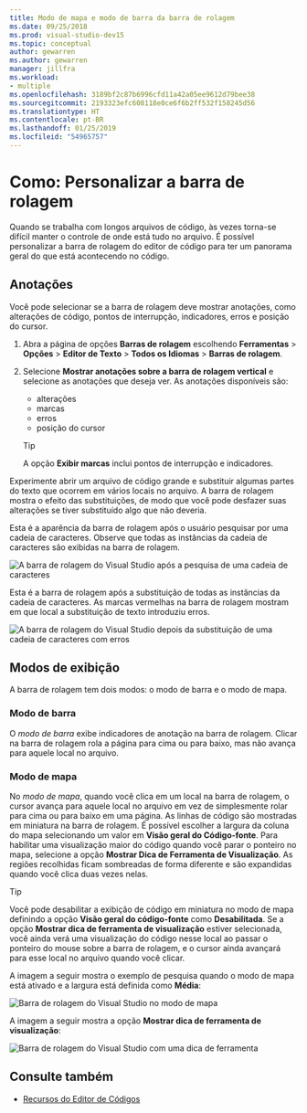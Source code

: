 ```yaml
---
title: Modo de mapa e modo de barra da barra de rolagem
ms.date: 09/25/2018
ms.prod: visual-studio-dev15
ms.topic: conceptual
author: gewarren
ms.author: gewarren
manager: jillfra
ms.workload:
- multiple
ms.openlocfilehash: 3189bf2c87b6996cfd11a42a05ee9612d79bee38
ms.sourcegitcommit: 2193323efc608118e0ce6f6b2ff532f158245d56
ms.translationtype: HT
ms.contentlocale: pt-BR
ms.lasthandoff: 01/25/2019
ms.locfileid: "54965757"
---
```

# <a name="how-to-customize-the-scroll-bar"></a>Como: Personalizar a barra de rolagem

Quando se trabalha com longos arquivos de código, às vezes torna-se difícil manter o controle de onde está tudo no arquivo. É possível personalizar a barra de rolagem do editor de código para ter um panorama geral do que está acontecendo no código.

## <a name="annotations"></a>Anotações

Você pode selecionar se a barra de rolagem deve mostrar anotações, como alterações de código, pontos de interrupção, indicadores, erros e posição do cursor.

   1. Abra a página de opções **Barras de rolagem** escolhendo **Ferramentas** > **Opções** > **Editor de Texto** > **Todos os Idiomas** > **Barras de rolagem**.

   2. Selecione **Mostrar anotações sobre a barra de rolagem vertical** e selecione as anotações que deseja ver. As anotações disponíveis são:

      - alterações
      - marcas
      - erros
      - posição do cursor

      > [!TIP]
      > A opção **Exibir marcas** inclui pontos de interrupção e indicadores.

Experimente abrir um arquivo de código grande e substituir algumas partes do texto que ocorrem em vários locais no arquivo. A barra de rolagem mostra o efeito das substituições, de modo que você pode desfazer suas alterações se tiver substituído algo que não deveria.

Esta é a aparência da barra de rolagem após o usuário pesquisar por uma cadeia de caracteres. Observe que todas as instâncias da cadeia de caracteres são exibidas na barra de rolagem.

![A barra de rolagem do Visual Studio após a pesquisa de uma cadeia de caracteres](../ide/media/enhancedscrollbarsearch.png)

Esta é a barra de rolagem após a substituição de todas as instâncias da cadeia de caracteres. As marcas vermelhas na barra de rolagem mostram em que local a substituição de texto introduziu erros.

![A barra de rolagem do Visual Studio depois da substituição de uma cadeia de caracteres com erros](../ide/media/enhancedscrollbarreplace.png)

## <a name="display-modes"></a>Modos de exibição

A barra de rolagem tem dois modos: o modo de barra e o modo de mapa.

### <a name="bar-mode"></a>Modo de barra

O *modo de barra* exibe indicadores de anotação na barra de rolagem. Clicar na barra de rolagem rola a página para cima ou para baixo, mas não avança para aquele local no arquivo.

### <a name="map-mode"></a>Modo de mapa

No *modo de mapa*, quando você clica em um local na barra de rolagem, o cursor avança para aquele local no arquivo em vez de simplesmente rolar para cima ou para baixo em uma página. As linhas de código são mostradas em miniatura na barra de rolagem. É possível escolher a largura da coluna do mapa selecionando um valor em **Visão geral do Código-fonte**. Para habilitar uma visualização maior do código quando você parar o ponteiro no mapa, selecione a opção **Mostrar Dica de Ferramenta de Visualização**. As regiões recolhidas ficam sombreadas de forma diferente e são expandidas quando você clica duas vezes nelas.

> [!TIP]
> Você pode desabilitar a exibição de código em miniatura no modo de mapa definindo a opção **Visão geral do código-fonte** como **Desabilitada**. Se a opção **Mostrar dica de ferramenta de visualização** estiver selecionada, você ainda verá uma visualização do código nesse local ao passar o ponteiro do mouse sobre a barra de rolagem, e o cursor ainda avançará para esse local no arquivo quando você clicar.

A imagem a seguir mostra o exemplo de pesquisa quando o modo de mapa está ativado e a largura está definida como **Média**:

![Barra de rolagem do Visual Studio no modo de mapa](../ide/media/enhancedscrollbar.png)

A imagem a seguir mostra a opção **Mostrar dica de ferramenta de visualização**:

![Barra de rolagem do Visual Studio com uma dica de ferramenta](../ide/media/enhancedscrollbarsearchtooltip.png)

## <a name="see-also"></a>Consulte também

- [Recursos do Editor de Códigos](../ide/writing-code-in-the-code-and-text-editor.md)